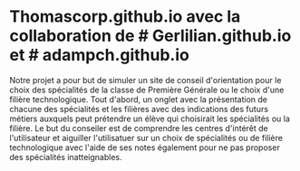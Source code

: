 # Thomascorp.github.io avec la collaboration de # Gerlilian.github.io et # adampch.github.io
Notre projet a pour but de simuler un site de conseil d'orientation pour le choix des spécialités de la classe de Première Générale ou le choix d'une filière technologique.
Tout d'abord, un onglet avec la présentation de chacune des spécialités et les filières avec des indications des futurs métiers auxquels peut prétendre un élève qui choisirait les spécialités ou la filière.
Le but du conseiler est de comprendre les centres d'intérêt de l'utilisateur et aiguiller l'utilisatuer sur un choix de spécialités ou de filière technologique avec l'aide de ses notes également pour ne pas proposer des spécialités inatteignables. 
